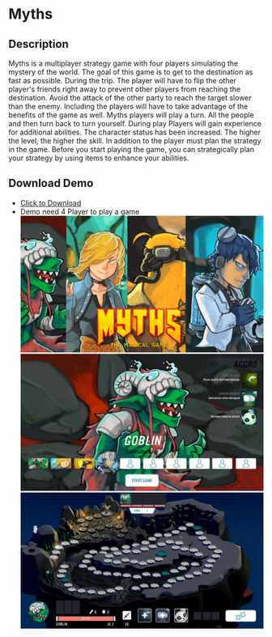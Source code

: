 # Myths
## Description
Myths is a multiplayer strategy game with four players simulating the mystery of the world. The goal of this game is to get to the destination as fast as possible. During the trip. The player will have to flip the other player's friends right away to prevent other players from reaching the destination. Avoid the attack of the other party to reach the target slower than the enemy. Including the players will have to take advantage of the benefits of the game as well. Myths players will play a turn. All the people and then turn back to turn yourself. During play Players will gain experience for additional abilities. The character status has been increased. The higher the level, the higher the skill. In addition to the player must plan the strategy in the game. Before you start playing the game, you can strategically plan your strategy by using items to enhance your abilities.
## Download Demo
 - [Click to Download](https://1drv.ms/u/s!Ai9z8mPSceQOhiQGv2yu9Bn1SF9w?e=OOFtnk)
 - Demo need 4 Player to play a game
![logo](/picture/BGC02.jpg)
![Standby](/picture/Standby.JPG)
![Gameplay](/picture/Gameplay.JPG)
